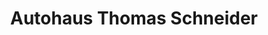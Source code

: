 ---
title: "Autohaus Thomas Schneider"
url: /reichenbach/autohaus-thomas-schneider/
shop: Autohaus
---
